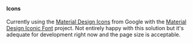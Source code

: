 #### Icons

Currently using the [Material Design Icons](http://google.github.io/material-design-icons) from Google with the [Material Design Iconic Font](http://zavoloklom.github.io/material-design-iconic-font/examples.html) project. Not entirely happy with this solution but it's adequate for development right now and the page size is acceptable.
